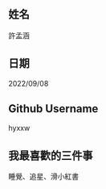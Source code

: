 姓名
----
許孟涵

日期
----
2022/09/08

Github Username
---------------
hyxxw

我最喜歡的三件事
---------------
睡覺、追星、滑小紅書
